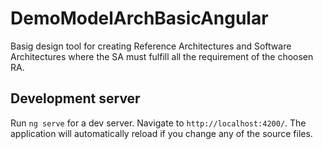 # DemoModelArchBasicAngular

Basig design tool for creating Reference Architectures and Software Architectures where the SA must fulfill all the requirement
of the choosen RA.
## Development server

Run `ng serve` for a dev server. Navigate to `http://localhost:4200/`. The application will automatically reload if you change any of the source files.
